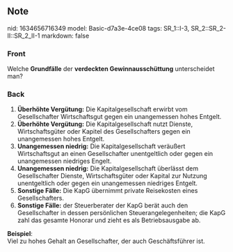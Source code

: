 ## Note
nid: 1634656716349
model: Basic-d7a3e-4ce08
tags: SR_1::I-3, SR_2::SR_2-II::SR_2_II-1
markdown: false

### Front
Welche <b>Grundfälle</b> der <b>verdeckten Gewinnausschüttung</b>
unterscheidet man?

### Back
<ol>
  <li><b>Überhöhte Vergütung:</b> Die Kapitalgesellschaft erwirbt
  vom Gesellschafter Wirtschaftsgut gegen ein unangemessen hohes
  Entgelt.
  <li><b>Überhöhte Vergütung:</b> Die Kapitalgesellschaft nutzt
  Dienste, Wirtschaftsgüter oder Kapitel des Gesellschafters gegen
  ein unangemessen hohes Entgelt.
  <li><b>Unangemessen niedrig:</b> Die Kapitalgesellschaft
  veräußert Wirtschaftsgut an einen Gesellschafter unentgeltlich
  oder gegen ein unangemessen niedriges Engelt.
  <li><b>Unangemessen niedrig:</b> Die Kapitalgesellschaft
  überlässt dem Gesellschafter Dienste, Wirtschaftsgüter oder
  Kapital zur Nutzung unentgeltlich oder gegen ein unangemessen
  niedriges Entgelt.
  <li><b>Sonstige Fälle:</b> Die KapG übernimmt private Reisekosten
  eines Gesellschafters.
  <li><b>Sonstige Fälle:</b> der Steuerberater der KapG berät auch
  den Gesellschafter in dessen persönlichen Steuerangelegenheiten;
  die KapG zahl das gesamte Honorar und zieht es als
  Betriebsausgabe ab.
</ol>
<div>
  <b>Beispiel</b>:
</div>
<div>
  Viel zu hohes Gehalt an Gesellschafter, der auch Geschäftsführer
  ist.
</div>

